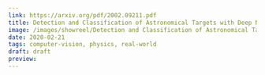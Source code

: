 ```yaml
---
link: https://arxiv.org/pdf/2002.09211.pdf
title: Detection and Classification of Astronomical Targets with Deep Neural Networks in Wide Field Small Aperture Telescopes
image: /images/showreel/Detection and Classification of Astronomical Targets with Deep Neural Networks in Wide Field Small Aperture Telescopes.jpg
date: 2020-02-21
tags: computer-vision, physics, real-world
draft: draft
preview:
---
```



